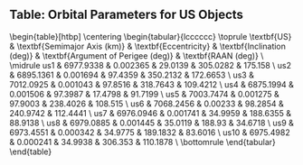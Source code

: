 ## Table: Orbital Parameters for US Objects
\begin{table}[htbp]
    \centering
    \begin{tabular}{lcccccc}
        \toprule
        \textbf{US} & \textbf{Semimajor Axis (km)} & \textbf{Eccentricity} & \textbf{Inclination (deg)} & \textbf{Argument of Perigee (deg)} & \textbf{RAAN (deg)} \\
        \midrule
        us1  & 6977.9338 & 0.002365 & 29.0139 & 305.0282 & 175.158  \\
        us2  & 6895.1361 & 0.001694 & 97.4359 & 350.2132 & 172.6653 \\
        us3  & 7012.0925 & 0.001043 & 97.8516 & 318.7643 & 109.4212 \\
        us4  & 6875.1994 & 0.001506 & 97.3987 & 17.4798  & 91.7199  \\
        us5  & 7003.7474 & 0.001275 & 97.9003 & 238.4026 & 108.515  \\
        us6  & 7068.2456 & 0.00233  & 98.2854 & 240.9742 & 112.4441 \\
        us7  & 6976.0946 & 0.001741 & 34.9959 & 188.6355 & 88.9138  \\
        us8  & 6979.0885 & 0.001445 & 35.0119 & 188.93   & 34.6718  \\
        us9  & 6973.4551 & 0.000342 & 34.9775 & 189.1832 & 83.6016  \\
        us10 & 6975.4982 & 0.000241 & 34.9938 & 306.353  & 110.1878 \\
        \bottomrule
    \end{tabular}
\end{table}
